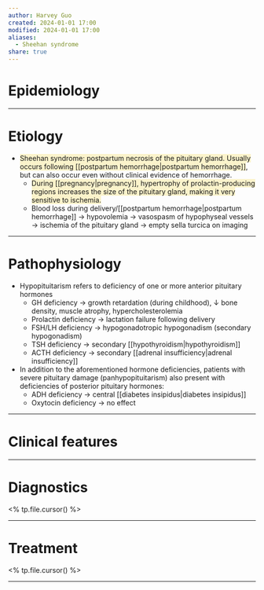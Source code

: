 ```yaml
---
author: Harvey Guo
created: 2024-01-01 17:00
modified: 2024-01-01 17:00
aliases:
  - Sheehan syndrome
share: true
---
```

# Epidemiology


---
# Etiology
- <span style="background:rgba(240, 200, 0, 0.2)">Sheehan syndrome: postpartum necrosis of the pituitary gland. Usually occurs following [[postpartum hemorrhage|postpartum hemorrhage]]</span>, but can also occur even without clinical evidence of hemorrhage.
	- <span style="background:rgba(240, 200, 0, 0.2)">During [[pregnancy|pregnancy]], hypertrophy of prolactin-producing regions increases the size of the pituitary gland, making it very sensitive to ischemia.</span>
	- Blood loss during delivery/[[postpartum hemorrhage|postpartum hemorrhage]] → hypovolemia → vasospasm of hypophyseal vessels → ischemia of the pituitary gland → empty sella turcica on imaging

---
# Pathophysiology
- Hypopituitarism refers to deficiency of one or more anterior pituitary hormones
	- GH deficiency → growth retardation (during childhood), ↓ bone density, muscle atrophy, hypercholesterolemia
	- Prolactin deficiency → lactation failure following delivery 
	- FSH/LH deficiency → hypogonadotropic hypogonadism (secondary hypogonadism)
	- TSH deficiency → secondary [[hypothyroidism|hypothyroidism]]
	- ACTH deficiency → secondary [[adrenal insufficiency|adrenal insufficiency]] 
- In addition to the aforementioned hormone deficiencies, patients with severe pituitary damage (panhypopituitarism) also present with deficiencies of posterior pituitary hormones:
	- ADH deficiency → central [[diabetes insipidus|diabetes insipidus]]
	- Oxytocin deficiency → no effect

---
# Clinical features


---
# Diagnostics
<% tp.file.cursor() %>

---
# Treatment
<% tp.file.cursor() %>

---
